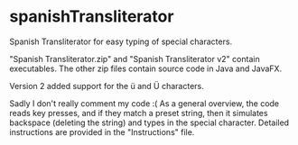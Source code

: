 # spanishTransliterator
Spanish Transliterator for easy typing of special characters.

"Spanish Transliterator.zip" and "Spanish Transliterator v2" contain executables.
The other zip files contain source code in Java and JavaFX. 

Version 2 added support for the ü and Ü characters.

Sadly I don't really comment my code :(
As a general overview, the code reads key presses, and if they match a preset string, then it simulates backspace (deleting the string) and types in the special character.
Detailed instructions are provided in the "Instructions" file.
